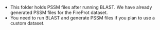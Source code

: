 - This folder holds PSSM files after running BLAST. We have already generated PSSM files for the FireProt dataset.
- You need to run BLAST and generate PSSM files if you plan to use a custom dataset.
